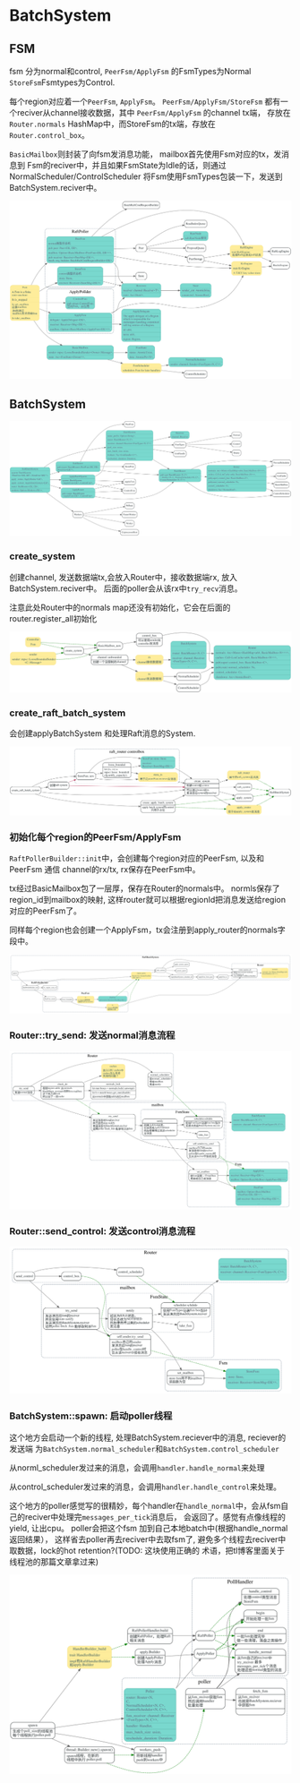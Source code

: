 # BatchSystem

<!-- toc -->

## FSM

fsm 分为normal和control, `PeerFsm/ApplyFsm` 的FsmTypes为Normal
`StoreFsm`Fsmtypes为Control.

每个region对应着一个`PeerFsm`, `ApplyFsm`。 `PeerFsm/ApplyFsm/StoreFsm`
都有一个reciver从channel接收数据，其中 `PeerFsm/ApplyFsm` 的channel tx端，
存放在`Router.normals` HashMap中，而StoreFsm的tx端，存放在`Router.control_box`。

``BasicMailbox``则封装了向fsm发消息功能， mailbox首先使用Fsm对应的tx，发消息到
Fsm的reciver中，并且如果FsmState为Idle的话，则通过NormalScheduler/ControlScheduler
将Fsm使用FsmTypes包装一下，发送到BatchSystem.reciver中。

![](./dot/fsm.svg)

## BatchSystem

![](./dot/batch_system.svg)

### create_system

创建channel, 发送数据端tx,会放入Router中，接收数据端rx, 放入BatchSystem.reciver中。
后面的poller会从该rx中`try_recv`消息。

注意此处Router中的normals map还没有初始化，它会在后面的router.register_all初始化

![](./dot/create_system.svg)


### create_raft_batch_system

会创建applyBatchSystem 和处理Raft消息的System.

![](./dot/create_raft_batch_system.svg)


### 初始化每个region的PeerFsm/ApplyFsm

`RaftPollerBuilder::init`中，会创建每个region对应的PeerFsm, 以及和PeerFsm 通信
channel的rx/tx, rx保存在PeerFsm中。

tx经过BasicMailbox包了一层厚，保存在Router的normals中。
normls保存了region_id到mailbox的映射, 这样router就可以根据regionId把消息发送给region对应的PeerFsm了。

同样每个region也会创建一个ApplyFsm，tx会注册到apply_router的normals字段中。

![](./dot/raft_batch_system_spawn.svg)

### Router::try_send: 发送normal消息流程

![](./dot/router-try-send.svg)

### Router::send_control: 发送control消息流程

![](./dot/router-send-control.svg)

### BatchSystem::spawn: 启动poller线程

这个地方会启动一个新的线程, 处理BatchSystem.reciever中的消息, reciever的发送端
为`BatchSystem.normal_scheduler`和`BatchSystem.control_scheduler`

从norml_scheduler发过来的消息，会调用`handler.handle_normal`来处理

从control_scheduler发过来的消息，会调用`handler.handle_control`来处理。

这个地方的poller感觉写的很精妙，每个handler在`handle_normal`中，会从fsm自己的reciver中处理完`messages_per_tick`消息后，
会返回了。感觉有点像线程的yield, 让出cpu。 poller会把这个fsm 加到自己本地batch中(根据handle_normal返回结果），
这样省去poller再去reciver中去取fsm了, 避免多个线程去reciver中取数据，lock的hot retention?(TODO: 这块使用正确的
术语，把tl博客里面关于线程池的那篇文章拿过来)

![](./dot/batch_system_spawn.svg)

